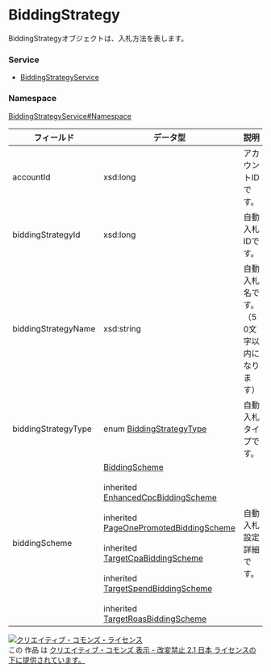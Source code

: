 # BiddingStrategy
BiddingStrategyオブジェクトは、入札方法を表します。
### Service
+ [BiddingStrategyService](../../services/BiddingStrategyService.md)

### Namespace
[BiddingStrategyService#Namespace](../../services/BiddingStrategyService.md#namespace)

| フィールド | データ型 | 説明 | ADD | SET | REMOVE |
|---|---|---|---|---|---|
| accountId| xsd:long| アカウントIDです。| Req| Req<br>                        (notupdatable)| Req<br>                        (notupdatable) |
| biddingStrategyId| xsd:long| 自動入札IDです。| ─| Req<br>                        (notupdatable)| Req<br>                        (notupdatable) |
| biddingStrategyName| xsd:string| 自動入札名です。（50文字以内になります）| Req| Opt<br>                        (updatable)| ─ |
| biddingStrategyType| enum <a href="BiddingStrategyType.md">BiddingStrategyType</a>| 自動入札タイプです。| ─| ─| ─ |
| biddingScheme| <a href="BiddingScheme.md">BiddingScheme</a><br><br> inherited <a href="EnhancedCpcBiddingScheme.md">EnhancedCpcBiddingScheme</a><br><br> inherited <a href="PageOnePromotedBiddingScheme.md">PageOnePromotedBiddingScheme </a><br><br> inherited <a href="TargetCpaBiddingScheme.md">TargetCpaBiddingScheme</a><br><br> inherited <a href="TargetSpendBiddingScheme.md">TargetSpendBiddingScheme</a><br><br> inherited <a href="TargetRoasBiddingScheme.md">TargetRoasBiddingScheme</a>| 自動入札設定詳細です。| Req| Opt<br>                        (updatable)| ─ |

<a rel="license" href="http://creativecommons.org/licenses/by-nd/2.1/jp/"><img alt="クリエイティブ・コモンズ・ライセンス" style="border-width:0" src="https://i.creativecommons.org/l/by-nd/2.1/jp/88x31.png" /></a><br />この 作品 は <a rel="license" href="http://creativecommons.org/licenses/by-nd/2.1/jp/">クリエイティブ・コモンズ 表示 - 改変禁止 2.1 日本 ライセンスの下に提供されています。</a>
